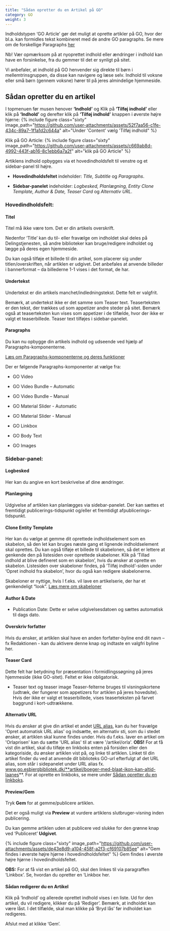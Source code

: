 ```yaml
---
title: "Sådan opretter du en Artikel på GO"
category: GO
weight: 3
---
```

Indholdstypen ‘GO Article’ gør det muligt at oprette artikler på GO, hvor der bl.a. kan formidles tekst kombineret med de andre GO paragraphs. Se mere om de forskellige Paragraphs [her](https://www.folkebibliotekernescms.dk/main/go/paragraphs-go/)

Nb! Vær opmærksom på at nyoprettet indhold eller ændringer i indhold kan have en forsinkelse, fra du gemmer til det er synligt på sitet.

Vi anbefaler, at indhold på GO henvender sig direkte til børn i mellemtrinsgruppen, da disse kan navigere og læse selv. Indhold til voksne eller små børn (gennem voksne) hører til på jeres almindelige hjemmeside.

## Sådan opretter du en artikel
I topmenuen før musen henover **‘Indhold’** og Klik på **‘Tilføj indhold’** eller klik på **‘Indhold’** og derefter klik på **‘Tilføj indhold’** knappen i øverste højre hjørne: 
{% include figure class="sixty" image_path="https://github.com/user-attachments/assets/52f7aa56-c1fe-434c-89a7-1f1a1d2c644a" alt="Under 'Content' vælg 'Tilføj indhold" %}

Klik på GO Article:
{% include figure class="sixty" image_path="https://github.com/user-attachments/assets/c669ab8d-4992-443f-ab16-8c1ebb6a7a2f" alt="klik på GO Article" %}


Artiklens indhold opbygges via et hovedindholdsfelt til venstre og et sidebar-panel til højre. 
- **Hovedindholdsfeltet** indeholder: *Title, Subtitle* og *Paragraphs*. 

- **Sidebar-panelet** indeholder: *Logbesked, Planlægning, Entity Clone Template, Author & Date, Teaser Card* og *Alternativ URL*. 

 

### Hovedindholdsfelt: 
#### Titel 
Titel må ikke være tom. Det er din artikels overskrift. 

Nedenfor ‘Title’ kan du til- eller fravælge om indholdet skal deles på Delingstjenesten, så andre biblioteker kan bruge/redigere indholdet og lægge på deres egen hjemmeside. 

Du kan også tilføje et billede til din artikel, som placerer sig under titlen/overskriften, når artiklen er udgivet. Det anbefales at anvende billeder i bannerformat – da billederne 1-1 vises i det format, de har. 
 

#### Undertekst 
Undertekst er din artikels manchet/indledningstekst. Dette felt er valgfrit. 

Bemærk, at undertekst ikke er det samme som Teaser text. Teaserteksten er den tekst, der trækkes ud som appetizer andre steder på sitet. Bemærk også at teaserteksten kun vises som appetizer i de tilfælde, hvor der ikke er valgt et teaserbillede. Teaser text tilføjes i sidebar-panelet. 

#### Paragraphs 
Du kan nu opbygge din artikels indhold og udseende ved hjælp af Paragraphs-komponenterne. 

[Læs om Paragraphs-komponenterne og deres funktioner](https://www.folkebibliotekernescms.dk/main/go/paragraphs-go/)

Der er følgende Paragraphs-komponenter at vælge fra: 
- GO Video 

- GO Video Bundle – Automatic 

- GO Video Bundle – Manual 

- GO Material Slider - Automatic 

- GO Material Slider - Manual 

- GO Linkbox 

- GO Body Text 

- GO Images 

 

### Sidebar-panel: 
#### Logbesked 
Her kan du angive en kort beskrivelse af dine ændringer. 


#### Planlægning 
Udgivelse af artiklen kan planlægges via sidebar-panelet. Der kan sættes et fremtidigt publicerings-tidspunkt og/eller et fremtidigt afpublicerings-tidspunkt. 
 

#### Clone Entity Template 
Her kan du vælge at gemme dit oprettede indholdselement som en skabelon, så den let kan bruges næste gang et lignende indholdselement skal oprettes. Du kan også tilføje et billede til skabelonen, så det er lettere at genkende den på listesiden over oprettede skabeloner. Klik på ‘Tillad indhold at blive defineret som en skabelon’, hvis du ønsker at oprette en skabelon. Listesiden over skabeloner findes, på ‘Tilføj indhold’-siden under ‘Opret indhold fra skabelon’, hvor du også kan redigere skabelonerne. 

Skabeloner er nyttige, hvis I f.eks. vil lave en artikelserie, der har et genkendeligt “look”. [Læs mere om skabeloner](https://www.folkebibliotekernescms.dk/main/indhold/skabeloner/)  
  

#### Author & Date
- Publication Date: Dette er selve udgivelsesdatoen og sættes automatisk til dags dato. 


#### Overskriv forfatter 
Hvis du ønsker, at artiklen skal have en anden forfatter-byline end dit navn – fx Redaktionen - kan du aktivere denne knap og indtaste en valgfri byline her.  

 
#### Teaser Card 
Dette felt har betydning for præsentation i formidlingssøgning på jeres hjemmeside (ikke GO-sitet). Feltet er ikke obligatorisk. 
- Teaser text og teaser image 
  Teaser-felterne bruges til visningskortene (udtræk, der fungerer som appetizers for artiklen på jeres hovedsite). Hvis der ikke er valgt et teaserbillede, vises teaserteksten på farvet baggrund i kort-udtrækkene. 
 

#### Alternativ URL 
Hvis du ønsker at give din artikel et andet [URL alias](https://www.folkebibliotekernescms.dk/main/indhold/urler/#url-omd%C3%B8bning), kan du her fravælge 'Opret automatisk URL alias' og indsætte, en alternativ sti, som du i stedet ønsker, at artiklen skal kunne findes under. Hvis du f.eks. laver en artikel om 'Orlaprisen' kan du sætte 'URL alias' til at være '/artikel/orla'.
**OBS!** For at få vist din artikel, skal du tilføje en linkboks enten på forsiden eller den kategoriside, du ønsker artiklen vist på, og linke til artiklen. Linket til din artikel finder du ved at anvende dit biblioteks GO-url efterfulgt af det URL alias, som står i sidepanelet under URL alias fx. www.go.esbjergbibliotek.dk/**artikel/boeger-med-blaat-ikon-kan-altid-laanes**. For at oprette en linkboks, se mere under [Sådan opretter du en linkboks](https://www.folkebibliotekernescms.dk/main/go/paragraphs-go/#s%C3%A5dan-opretter-du-en-go-linkbox-paragraph). 

 
#### Preview/Gem 
Tryk **Gem** for at gemme/publicere artiklen. 

Det er også muligt via **Preview** at vurdere artiklens slutbruger-visning inden publicering. 

Du kan gemme artiklen uden at publicere ved slukke for den grønne knap ved ‘Publiceret’ **Udgivet**. 

{% include figure class="sixty" image_path="https://github.com/user-attachments/assets/de43e8d9-a104-458f-a2f3-cf69107b85ee" alt="Gem findes i øverste højre hjørne i hovedindholdsfeltet" %}
Gem findes i øverste højre hjørne i hovedindholdsfeltet. 

**OBS:** For at få vist en artikel på GO, skal den linkes til via paragraffen ‘Linkbox’. Se, hvordan du opretter en ‘Linkbox her.  

 
#### Sådan redigerer du en Artikel 
Klik på ‘Indhold’ og allerede oprettet indhold vises i en liste. Ud for den artikel, du vil redigere, klikker du på ‘Rediger’. Bemærk, at indholdet kan være låst. I det tilfælde, skal man klikke på ‘Bryd lås’ før indholdet kan redigeres.  

Afslut med at klikke ‘Gem’. 

